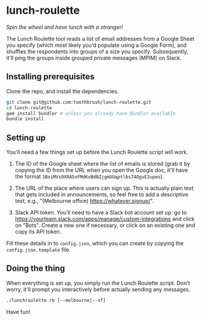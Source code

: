 # lunch-roulette
*Spin the wheel and have lunch with a stranger!*

The Lunch Roulette tool reads a list of email addresses from a Google
Sheet you specify (which most likely you'd populate using a Google
Form), and shuffles the respondents into groups of a size you specify.
Subsequently, it'll ping the groups inside grouped private messages
(MPIM) on Slack.

## Installing prerequisites

Clone the repo, and install the dependencies.

```sh
git clone git@github.com:toothbrush/lunch-roulette.git
cd lunch-roulette
gem install bundler # unless you already have Bundler available
bundle install
```

## Setting up

You'll need a few things set up before the Lunch Roulette script will
work.

1. The ID of the Google sheet where the list of emails is stored (grab
   it by copying the ID from the URL when you open the Google doc,
   it'll have the format
   `1BxiMVs0XRA5nFMdKvBdBZjgmUUqptlbs74OgvE2upms`).
   
1. The URL of the place where users can sign up.  This is actually
   plain text that gets included in announcements, so feel free to add
   a descriptive text, e.g., "(Melbourne office)
   https://whatever.signup/".
   
1. Slack API token.  You'll need to have a Slack bot account set up:
   go to https://yourteam.slack.com/apps/manage/custom-integrations
   and click on "Bots".  Create a new one if necessary, or click on an
   existing one and copy its API token.
   
Fill these details in to `config.json`, which you can create by
copying the `config.json.template` file.

## Doing the thing

When everything is set up, you simply run the Lunch Roulette script.
Don't worry, it'll prompt you interactively before actually sending
any messages.

```sh
./lunchroulette.rb [--melbourne|--sf]
```

Have fun!
